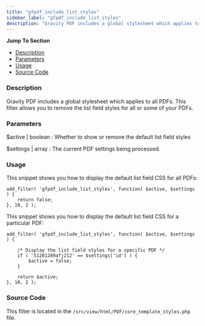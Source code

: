 ```yaml
---
title: "gfpdf_include_list_styles"
sidebar_label: "gfpdf_include_list_styles"
description: "Gravity PDF includes a global stylesheet which applies to all PDFs. This filter allows you to remove the list field styles for all or some of your PDFs."
---
```


**Jump To Section**

* [Description](#description)
* [Parameters](#parameters)
* [Usage](#usage)
* [Source Code](#source-code)

### Description

Gravity PDF includes a global stylesheet which applies to all PDFs. This filter allows you to remove the list field styles for all or some of your PDFs.

### Parameters

$active | boolean
:    Whether to show or remove the default list field styles

$settings | array
:    The current PDF settings being processed.

### Usage

This snippet shows you how to display the default list field CSS for all PDFs:

```
add_filter( 'gfpdf_include_list_styles', function( $active, $settings ) {
	return false;
}, 10, 2 );
```

This snippet shows you how to display the default list field CSS for a particular PDF:

```
add_filter( 'gfpdf_include_list_styles', function( $active, $settings ) {

	/* Display the list field styles for a specific PDF */
	if ( '51281289afj212' == $settings['id'] ) {
		$active = false;
	}

	return $active;
}, 10, 2 );
```

### Source Code

This filter is located in the `/src/view/html/PDF/core_template_styles.php` file.